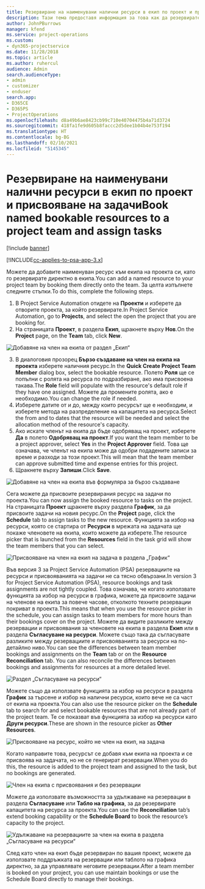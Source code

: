 ```yaml
---
title: Резервиране на наименувани налични ресурси в екип по проект и присвояване на задачи
description: Тази тема предоставя информация за това как да резервирате наименувани ресурси за екипи на проекти и присвояването им към задачи.
author: JohnPBurrows
manager: kfend
ms.service: project-operations
ms.custom:
- dyn365-projectservice
ms.date: 11/28/2018
ms.topic: article
ms.author: ruhercul
audience: Admin
search.audienceType:
- admin
- customizer
- enduser
search.app:
- D365CE
- D365PS
- ProjectOperations
ms.openlocfilehash: d8a49b6ae8423cb99c710e40704475b4a71d3724
ms.sourcegitcommit: 418fa1fe9d605b8faccc2d5dee1b04b4e753f194
ms.translationtype: HT
ms.contentlocale: bg-BG
ms.lasthandoff: 02/10/2021
ms.locfileid: "5145345"
---
```

# <a name="book-named-bookable-resources-to-a-project-team-and-assign-tasks"></a><span data-ttu-id="79900-103">Резервиране на наименувани налични ресурси в екип по проект и присвояване на задачи</span><span class="sxs-lookup"><span data-stu-id="79900-103">Book named bookable resources to a project team and assign tasks</span></span> 

[!include [banner](../includes/psa-now-project-operations.md)]

[!INCLUDE[cc-applies-to-psa-app-3.x](../includes/cc-applies-to-psa-app-3x.md)]

<span data-ttu-id="79900-104">Можете да добавите наименуван ресурс към екипа на проекта си, като го резервирате директно в екипа.</span><span class="sxs-lookup"><span data-stu-id="79900-104">You can  add a named resource to your project team by booking them directly onto the team.</span></span> <span data-ttu-id="79900-105">За целта изпълнете следните стъпки.</span><span class="sxs-lookup"><span data-stu-id="79900-105">To do this, complete the following steps.</span></span>

1. <span data-ttu-id="79900-106">В Project Service Automation отидете на **Проекти** и изберете да отворите проекта, за който резервирате.</span><span class="sxs-lookup"><span data-stu-id="79900-106">In  Project Service Automation, go to **Projects**, and select the open the project that you are booking for.</span></span>
2. <span data-ttu-id="79900-107">На страницата **Проект**, в раздела **Екип**, щракнете върху **Нов**.</span><span class="sxs-lookup"><span data-stu-id="79900-107">On the **Project** page, on the **Team** tab, click **New**.</span></span> 

![Добавяне на член на екипа от раздел „Екип“](media/RM-how-to-1.png)

3. <span data-ttu-id="79900-109">В диалоговия прозорец **Бързо създаване на член на екипа на проекта** изберете наличния ресурс.</span><span class="sxs-lookup"><span data-stu-id="79900-109">In the **Quick Create Project Team Member** dialog box, select the bookable resource.</span></span> <span data-ttu-id="79900-110">Полето **Роля** ще се попълни с ролята на ресурса по подразбиране, ако има присвоена такава.</span><span class="sxs-lookup"><span data-stu-id="79900-110">The **Role** field will populate with the resource's default role if they have one assigned.</span></span> <span data-ttu-id="79900-111">Можете да промените ролята, ако е необходимо.</span><span class="sxs-lookup"><span data-stu-id="79900-111">You can change the role if needed.</span></span> 
4. <span data-ttu-id="79900-112">Изберете датите от и до, между които ресурсът ще е необходим, и изберете метода на разпределение на капацитета на ресурса.</span><span class="sxs-lookup"><span data-stu-id="79900-112">Select the from and to dates that the resource will be needed and select the allocation method of the resource's capacity.</span></span> 
5. <span data-ttu-id="79900-113">Ако искате членът на екипа да бъде одобряващ на проект, изберете **Да** в полето **Одобряващ на проект**.</span><span class="sxs-lookup"><span data-stu-id="79900-113">If you want the team member to be a project approver, select **Yes** in the **Project Approver** field.</span></span> <span data-ttu-id="79900-114">Това ще означава, че членът на екипа може да одобри подадените записи за време и разходи за този проект.</span><span class="sxs-lookup"><span data-stu-id="79900-114">This will mean that the team member can approve submitted time and expense entries for this project.</span></span> 
6. <span data-ttu-id="79900-115">Щракнете върху **Запиши**.</span><span class="sxs-lookup"><span data-stu-id="79900-115">Click **Save**.</span></span>

![Добавяне на член на екипа във формуляра за бързо създаване](media/RM-how-to-2.png)


<span data-ttu-id="79900-117">Сега можете да присвоите резервирания ресурс на задачи по проекта.</span><span class="sxs-lookup"><span data-stu-id="79900-117">You can now assign the booked resource to tasks on the project.</span></span> <span data-ttu-id="79900-118">На страницата **Проект** щракнете върху раздела **График**, за да присвоите задачи на новия ресурс.</span><span class="sxs-lookup"><span data-stu-id="79900-118">On the **Project** page, click the **Schedule** tab to assign tasks to the new resource.</span></span> <span data-ttu-id="79900-119">Функцията за избор на ресурси, която се стартира от **Ресурси** в мрежата на задачата ще покаже членовете на екипа, които можете да изберете.</span><span class="sxs-lookup"><span data-stu-id="79900-119">The resource picker that is launched from the **Resources** field in the task grid will show the team members that you can select.</span></span>

![Присвояване на член на екип на задача в раздела „График“](media/RM-how-to-3.png)

<span data-ttu-id="79900-121">Във версия 3 за Project Service Automation (PSA) резервациите на ресурси и присвояванията на задачи не са тясно обвързани.</span><span class="sxs-lookup"><span data-stu-id="79900-121">In version 3 for Project Service Automation (PSA), resource bookings and task assignments are not tightly coupled.</span></span> <span data-ttu-id="79900-122">Това означава, че когато използвате функцията за избор на ресурси в графика, можете да присвоите задачи на членове на екипа за повече часове, отколкото техните резервации покриват в проекта.</span><span class="sxs-lookup"><span data-stu-id="79900-122">This means that when you use the resource picker in the schedule, you can assign tasks to team members for more hours than their bookings cover on the project.</span></span>
<span data-ttu-id="79900-123">Можете да видите разликите между резервации и присвоявания за членовете на екипа в раздела **Екип** или в раздела **Съгласуване на ресурси**. Можете също така да съгласувате разликите между резервациите и присвояванията за ресурси на по-детайлно ниво.</span><span class="sxs-lookup"><span data-stu-id="79900-123">You can see the differences between team member bookings and assignments on the **Team** tab or on the **Resource Reconciliation** tab. You can also reconcile the differences between bookings and assignments for resources at a more detailed level.</span></span>

![Раздел „Съгласуване на ресурси“](media/RM-how-to-4.png)

<span data-ttu-id="79900-125">Можете също да използвате функцията за избор на ресурси в раздела **График** за търсене и избор на налични ресурси, които вече не са част от екипа на проекта.</span><span class="sxs-lookup"><span data-stu-id="79900-125">You can also use the resource picker on the **Schedule** tab to search for and select bookable resources that are not already part of the project team.</span></span> <span data-ttu-id="79900-126">Те се показват във функцията за избор на ресурси като **Други ресурси**.</span><span class="sxs-lookup"><span data-stu-id="79900-126">These are shown in the resource picker as **Other Resources**.</span></span>

![Присвояване на ресурс, който не член на екип, на задача](media/RM-how-to-5.png)

<span data-ttu-id="79900-128">Когато направите това, ресурсът се добавя към екипа на проекта и се присвоява на задачата, но не се генерират резервации.</span><span class="sxs-lookup"><span data-stu-id="79900-128">When you do this, the resource is added to the project team and assigned to the task, but no bookings are generated.</span></span>

![Член на екипа с присвоявания и без резервации](media/RM-how-to-6.png)

<span data-ttu-id="79900-130">Можете да използвате възможността за удължаване на резервации в раздела **Съгласуване** или **Табло на графика**, за да резервирате капацитета на ресурса за проекта.</span><span class="sxs-lookup"><span data-stu-id="79900-130">You can use the **Reconciliation** tab’s extend booking capability or the **Schedule Board** to book the resource’s capacity to the project.</span></span>

![Удължаване на резервациите за член на екипа в раздела „Съгласуване на ресурси“](media/RM-how-to-7.png)

<span data-ttu-id="79900-132">След като член на екип бъде резервиран по вашия проект, можете да използвате поддръжката на резервации или таблото на графика директно, за да управлявате неговите резервации.</span><span class="sxs-lookup"><span data-stu-id="79900-132">After a team member is booked on your project, you can use maintain bookings or use the Schedule Board directly to manage their bookings.</span></span>
